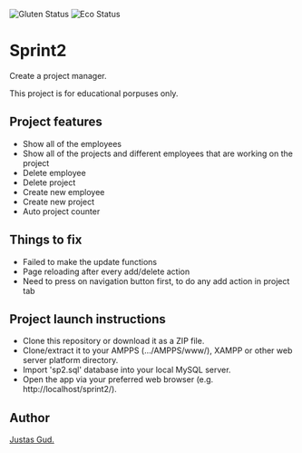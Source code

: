 ![Gluten Status](https://img.shields.io/badge/Gluten-Free-green.svg)
![Eco Status](https://img.shields.io/badge/ECO-Friendly-green.svg)

# Sprint2
Create a project manager.


This project is for educational porpuses only.


## Project features

-   Show all of the employees
-   Show all of the projects and different employees that are working on the project
-   Delete employee
-   Delete project
-   Create new employee
-   Create new project
-   Auto project counter

## Things to fix

-   Failed to make the update functions
-   Page reloading after every add/delete action
-   Need to press on navigation button first, to do any add action in project tab

## Project launch instructions

-   Clone this repository or download it as a ZIP file.
-   Clone/extract it to your AMPPS (.../AMPPS/www/), XAMPP or other web server platform directory.
-   Import 'sp2.sql' database into your local MySQL server.
-   Open the app via your preferred web browser (e.g. http://localhost/sprint2/).

## Author

[Justas Gud.](https://github.com/Justas383)
